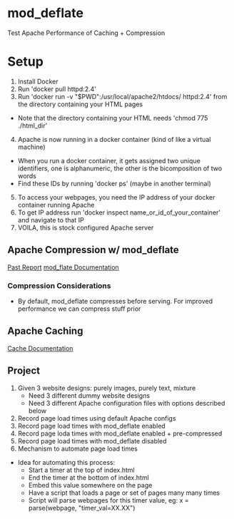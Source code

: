 # mod_deflate
Test Apache Performance of Caching + Compression
# Setup
1. Install Docker
2. Run 'docker pull httpd:2.4'
3. Run 'docker run  -v "$PWD":/usr/local/apache2/htdocs/ httpd:2.4' from the directory containing your HTML pages
  * Note that the directory containing your HTML needs 'chmod 775 ./html_dir'
4. Apache is now running in a docker container (kind of like a virtual machine)
* When you run a docker container, it gets assigned two unique identifiers, one is alphanumeric, the other is the bicomposition of two words
* Find these IDs by running 'docker ps' (maybe in another terminal)
5. To access your webpages, you need the IP address of your docker container running Apache
6. To get IP address run 'docker inspect name_or_id_of_your_container' and navigate to that IP
7. VOILA, this is stock configured Apache server


## Apache Compression w/ mod_deflate
[Past Report](http://www.webperformance.com/library/reports/moddeflate/)
[mod_flate Documentation](http://httpd.apache.org/docs/current/mod/mod_deflate.html)

### Compression Considerations
* By default, mod_deflate compresses before serving. For improved performance we can compress stuff prior

## Apache Caching
[Cache Documentation](https://httpd.apache.org/docs/2.4/caching.html)

## Project
1. Given 3 website designs: purely images, purely text, mixture
    * Need 3 different dummy website designs
    * Need 3 different Apache configuration files with options described below
2. Record page load times using default Apache configs
3. Record page load times with mod_deflate enabled
4. Record page loda times with mod_deflate enabled + pre-compressed
5. Record page load times with mod_deflate disabled
6. Mechanism to automate page load times
* Idea for automating this process:
  * Start a timer at the top of index.html
  * End the timer at the bottom of index.html
  * Embed this value somewhere on the page
  * Have a script that loads a page or set of pages many many times
  * Script will parse webpages for this timer value, eg: x = parse(webpage, "timer_val=XX.XX")
